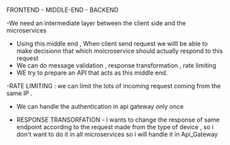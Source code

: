 FRONTEND - MIDDLE-END - BACKEND

-We need an intermediate layer between the client side and the microservices
- Using this middle end , When client send request we willl be able to make decisionn that which moicroservice should actually respond to this request
- We can do message validation , response transformation , rate limiting
- WE  try to prepare an API that acts as this middle end.

-RATE LIMITING : we can limit the lots of incoming request coming from the same IP . 

- We can handle the authentication in api gateway only once

- RESPONSE TRANSORFATION  - i wants to change the response of same endpoint according to the request made from the type of device ,  so i don't want to do it in all microservices so i will handle it in Api_Gateway